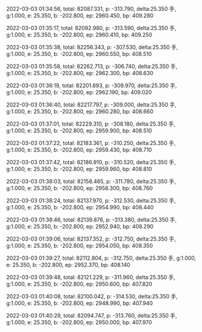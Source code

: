 2022-03-03 01:34:56, total: 82087.331, p: -313.790, delta:25.350 手, g:1.000, e: 25.350, b: -202.800, ep: 2960.450, bp: 409.280

2022-03-03 01:35:17, total: 82092.980, p: -313.590, delta:25.350 手, g:1.000, e: 25.350, b: -202.800, ep: 2960.410, bp: 409.250

2022-03-03 01:35:38, total: 82256.343, p: -307.530, delta:25.350 手, g:1.000, e: 25.350, b: -202.800, ep: 2960.550, bp: 408.510

2022-03-03 01:35:58, total: 82262.713, p: -306.740, delta:25.350 手, g:1.000, e: 25.350, b: -202.800, ep: 2962.300, bp: 408.630

2022-03-03 01:36:19, total: 82201.693, p: -309.970, delta:25.350 手, g:1.000, e: 25.350, b: -202.800, ep: 2962.190, bp: 409.020

2022-03-03 01:36:40, total: 82217.797, p: -309.000, delta:25.350 手, g:1.000, e: 25.350, b: -202.800, ep: 2960.280, bp: 408.660

2022-03-03 01:37:01, total: 82229.310, p: -308.180, delta:25.350 手, g:1.000, e: 25.350, b: -202.800, ep: 2959.900, bp: 408.510

2022-03-03 01:37:22, total: 82183.361, p: -310.250, delta:25.350 手, g:1.000, e: 25.350, b: -202.800, ep: 2959.430, bp: 408.710

2022-03-03 01:37:42, total: 82186.910, p: -310.520, delta:25.350 手, g:1.000, e: 25.350, b: -202.800, ep: 2959.960, bp: 408.810

2022-03-03 01:38:03, total: 82158.485, p: -311.780, delta:25.350 手, g:1.000, e: 25.350, b: -202.800, ep: 2958.300, bp: 408.760

2022-03-03 01:38:24, total: 82137.970, p: -312.530, delta:25.350 手, g:1.000, e: 25.350, b: -202.800, ep: 2954.990, bp: 408.440

2022-03-03 01:38:46, total: 82139.876, p: -313.380, delta:25.350 手, g:1.000, e: 25.350, b: -202.800, ep: 2952.940, bp: 408.290

2022-03-03 01:39:06, total: 82137.352, p: -312.750, delta:25.350 手, g:1.000, e: 25.350, b: -202.800, ep: 2954.050, bp: 408.350

2022-03-03 01:39:27, total: 82112.804, p: -312.750, delta:25.350 手, g:1.000, e: 25.350, b: -202.800, ep: 2952.370, bp: 408.140

2022-03-03 01:39:48, total: 82121.229, p: -311.960, delta:25.350 手, g:1.000, e: 25.350, b: -202.800, ep: 2950.600, bp: 407.820

2022-03-03 01:40:08, total: 82100.042, p: -314.530, delta:25.350 手, g:1.000, e: 25.350, b: -202.800, ep: 2948.990, bp: 407.940

2022-03-03 01:40:29, total: 82094.747, p: -313.760, delta:25.350 手, g:1.000, e: 25.350, b: -202.800, ep: 2950.000, bp: 407.970
